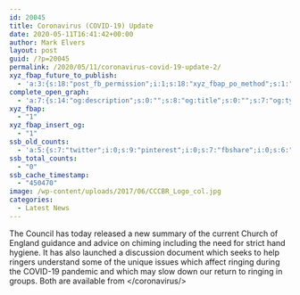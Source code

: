 ```yaml
---
id: 20045
title: Coronavirus (COVID-19) Update
date: 2020-05-11T16:41:42+00:00
author: Mark Elvers
layout: post
guid: /?p=20045
permalink: /2020/05/11/coronavirus-covid-19-update-2/
xyz_fbap_future_to_publish:
  - 'a:3:{s:18:"post_fb_permission";i:1;s:18:"xyz_fbap_po_method";s:1:"2";s:16:"xyz_fbap_message";s:62:"News item added to the CCCBR website: {POST_TITLE} {PERMALINK}";}'
complete_open_graph:
  - 'a:7:{s:14:"og:description";s:0:"";s:8:"og:title";s:0:"";s:7:"og:type";s:0:"";s:12:"twitter:card";s:7:"summary";s:15:"twitter:creator";s:0:"";s:19:"twitter:description";s:0:"";s:8:"og:image";s:0:"";}'
xyz_fbap:
  - "1"
xyz_fbap_insert_og:
  - "1"
ssb_old_counts:
  - 'a:5:{s:7:"twitter";i:0;s:9:"pinterest";i:0;s:7:"fbshare";i:0;s:6:"reddit";i:0;s:6:"tumblr";N;}'
ssb_total_counts:
  - "0"
ssb_cache_timestamp:
  - "450470"
image: /wp-content/uploads/2017/06/CCCBR_Logo_col.jpg
categories:
  - Latest News
---
```

The Council has today released a new summary of the current Church of England guidance and advice on chiming including the need for strict hand hygiene. It has also launched a discussion document which seeks to help ringers understand some of the unique issues which affect ringing during the COVID-19 pandemic and which may slow down our return to ringing in groups. Both are available from </coronavirus/>
